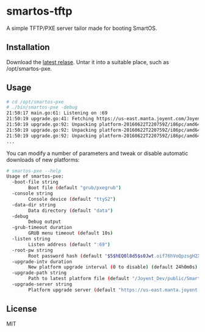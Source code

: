 smartos-tftp
============

A simple TFTP/PXE server tailor made for booting SmartOS.

Installation
------------

Download the [latest relase](https://github.com/calmh/smartos-pxe/releases).
Untar it into a suitable place, such as /opt/smartos-pxe.

Usage
-----

```bash
# cd /opt/smartos-pxe
# ./bin/smartos-pxe -debug
21:50:17 main.go:61: Listening on :69
21:50:19 upgrade.go:41: Fetching https://us-east.manta.joyent.com/Joyent_Dev/public/SmartOS/20160622T220759Z/platform-20160622T220759Z.tgz
21:50:19 upgrade.go:92: Unpacking platform-20160622T220759Z/i86pc/amd64/boot_archive.hash
21:50:19 upgrade.go:92: Unpacking platform-20160622T220759Z/i86pc/amd64/boot_archive.gitstatus
21:50:19 upgrade.go:92: Unpacking platform-20160622T220759Z/i86pc/amd64/boot_archive.manifest
...
```

You can modify a number of parameters and tweak or disable automatic
downloads of new platforms:

```bash
# smartos-pxe --help
Usage of smartos-pxe:
  -boot-file string
    	Boot file (default "grub/pxegrub")
  -console string
    	Console device (default "ttyS2")
  -data-dir string
    	Data directory (default "data")
  -debug
    	Debug output
  -grub-timeout duration
    	GRUB menu timeout (default 10s)
  -listen string
    	Listen address (default ":69")
  -root-pw string
    	Root password hash (default "$5$hEQ0l8d5$s0Jwt.oif76hVoQpzsgH2XVKhS8uCXnMlQhXltYgvaB")
  -upgrade-intv duration
    	New platform upgrade interval (0 to disable) (default 24h0m0s)
  -upgrade-path string
    	Path to latest platform file (default "/Joyent_Dev/public/SmartOS/latest")
  -upgrade-server string
    	Platform upgrade server (default "https://us-east.manta.joyent.com")
```

License
-------

MIT
